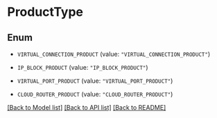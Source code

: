 # ProductType

## Enum


* `VIRTUAL_CONNECTION_PRODUCT` (value: `"VIRTUAL_CONNECTION_PRODUCT"`)

* `IP_BLOCK_PRODUCT` (value: `"IP_BLOCK_PRODUCT"`)

* `VIRTUAL_PORT_PRODUCT` (value: `"VIRTUAL_PORT_PRODUCT"`)

* `CLOUD_ROUTER_PRODUCT` (value: `"CLOUD_ROUTER_PRODUCT"`)


[[Back to Model list]](../README.md#documentation-for-models) [[Back to API list]](../README.md#documentation-for-api-endpoints) [[Back to README]](../README.md)


